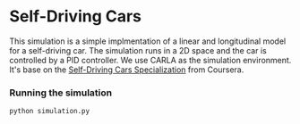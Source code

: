 # Self-Driving Cars

This simulation  is a simple implmentation of a linear and longitudinal model for a self-driving car. The simulation runs in a 2D space and the car is controlled by a PID controller. We use CARLA as the simulation environment. It's base on the [Self-Driving Cars Specialization](https://www.coursera.org/specializations/self-driving-cars) from Coursera.

### Running the simulation
```
python simulation.py
```